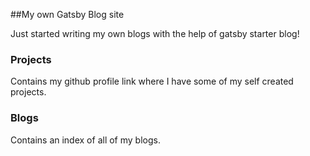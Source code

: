 ##My own Gatsby Blog site

Just started writing my own blogs with the help of gatsby starter blog!

### Projects

Contains my github profile link where I have some of my self created projects.

### Blogs

Contains an index of all of my blogs.
